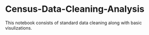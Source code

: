 # Census-Data-Cleaning-Analysis

This notebook consists of standard data cleaning along with basic visulizations.

